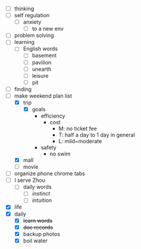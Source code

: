 - [ ] thinking
- [ ] self regulation
    - [ ] anxiety
        - [ ] to a new env
- [ ] problem solving
- [ ] learning
    - [ ] English words
        - [ ] basement
        - [ ] pavilion
        - [ ] unearth
        - [ ] leisure
        - [ ] pit
- [ ] finding
- [ ] make weekend plan list
    - [x] trip
        - [x] goals
            - efficiency
                - cost
                    - M: no ticket fee
                    - T: half a day to 1 day in general
                    - L: mild~moderate
            - safety
                - no swim
    - [x] mall
    - [ ] movie
- [ ] organize phone chrome tabs
- [ ] I serve Zhou
    - [ ] daily words
        - [ ] *instinct*
        - [ ] *intuition*
- [x] life
- [x] daily
    - [x] ~~learn words~~
    - [x] ~~doc records~~
    - [x] backup photos
    - [x] boil water